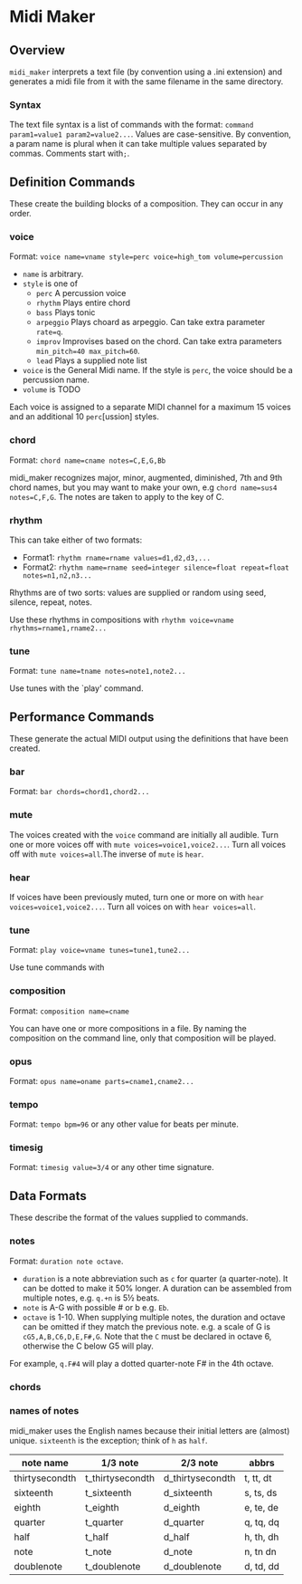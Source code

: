 # Midi Maker
## Overview
`midi_maker` interprets a text file (by convention using a .ini extension) and generates a midi file from it with the same filename in the same directory.
### Syntax
The text file syntax is a list of commands with the format: `command param1=value1 param2=value2...`. Values are case-sensitive. 
By convention, a param name is plural when it can take multiple values separated by commas.
Comments start with`;`.

## Definition Commands
These create the building blocks of a composition. They can occur in any order.

### voice
Format: `voice name=vname style=perc voice=high_tom volume=percussion`
* `name` is arbitrary.
* `style` is one of 
  - `perc` A percussion voice
  - `rhythm` Plays entire chord
  - `bass` Plays tonic
  - `arpeggio` Plays choard as arpeggio. Can take extra parameter ` rate=q`.
  - `improv` Improvises based on the chord. Can take extra parameters ` min_pitch=40 max_pitch=60`.
  - `lead` Plays a supplied note list
* `voice` is the General Midi name. If the style is `perc`, the voice should be a percussion name.
* `volume` is TODO

Each voice is assigned to a separate MIDI channel for a maximum 15 voices
and an additional 10 `perc`[ussion] styles.

### chord
Format: `chord name=cname notes=C,E,G,Bb`

midi_maker recognizes major, minor, augmented, diminished, 7th and 9th chord names,
but you may want to make your own, e.g `chord name=sus4 notes=C,F,G`. The notes are taken to apply to the key of C.

### rhythm
This can take either of two formats:

* Format1: `rhythm rname=rname values=d1,d2,d3,...`
* Format2: `rhythm name=rname seed=integer silence=float repeat=float notes=n1,n2,n3...`

Rhythms are of two sorts: values are supplied or random using seed, silence, repeat, notes.

Use these rhythms in compositions with `rhythm voice=vname rhythms=rname1,rname2...`

### tune
Format: `tune name=tname notes=note1,note2...`

Use tunes with the `play' command.

## Performance Commands
These generate the actual MIDI output using the definitions that have been created.

### bar
Format: `bar chords=chord1,chord2...`

### mute
The voices created with the `voice` command are initially all audible. Turn one or more voices off with `mute voices=voice1,voice2...`. Turn all voices off with `mute voices=all`.The inverse of `mute` is `hear`. 

### hear
If voices have been previously muted, turn one or more on with `hear voices=voice1,voice2...`. Turn all voices on with `hear voices=all`.

### tune
Format: `play voice=vname tunes=tune1,tune2...`

Use tune commands with 


### composition
Format: `composition name=cname`

You can have one or more compositions in a file. By naming the composition on the command line, only that composition will be played.

### opus
Format: `opus name=oname parts=cname1,cname2...`

### tempo
Format: `tempo bpm=96` or any other value for beats per minute.

### timesig
Format: `timesig value=3/4` or any other time signature.

## Data Formats
These describe the format of the values supplied to commands.

### notes
Format: `duration note octave`.
* `duration` is a note abbreviation such as `c` for quarter (a quarter-note). It can be dotted to make it 50% longer. A duration can be assembled from multiple notes, e.g. `q.+n` is 5½ beats.
* `note` is A-G with possible # or b e.g. `Eb`.
* `octave` is 1-10.
When supplying multiple notes, the duration and octave can be omitted if they match the previous note. e.g. a scale of G is `cG5,A,B,C6,D,E,F#,G`. Note that the `C` must be declared in octave 6, otherwise the C below G5 will play.

For example, `q.F#4` will play a dotted quarter-note F# in the 4th octave.

### chords
### names of notes
midi_maker uses the English names because their initial letters are (almost) unique. `sixteenth` is the exception; think of `h` as `half`.

| note name | 1/3 note | 2/3 note | abbrs |
| --------- | -------- | -------- | ----- |
| thirtysecondth | t_thirtysecondth | d_thirtysecondth | t, tt, dt |
| sixteenth | t_sixteenth | d_sixteenth | s, ts, ds |
| eighth | t_eighth | d_eighth | e, te, de |
| quarter | t_quarter | d_quarter | q, tq, dq |
| half | t_half | d_half | h, th, dh |
| note | t_note | d_note | n, tn dn |
| doublenote | t_doublenote | d_doublenote | d, td, dd |
